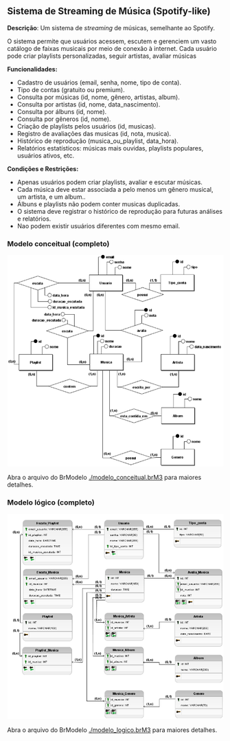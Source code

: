 ## Sistema de Streaming de Música (Spotify-like)

**Descrição**: Um sistema de *streaming* de músicas, semelhante ao Spotify. 

O sistema permite que usuários acessem, escutem e gerenciem um vasto catálogo de faixas musicais por meio de conexão à internet. Cada usuário pode criar playlists personalizadas, seguir artistas, avaliar músicas

**Funcionalidades:**

- Cadastro de usuários (email, senha, nome, tipo de conta).
- Tipo de contas (gratuito ou premium).
- Consulta por músicas (id, nome, gênero, artistas, album).
- Consulta por artistas (id, nome, data_nascimento).
- Consulta por álbuns (id, nome).
- Consulta por gêneros (id, nome).
- Criação de playlists pelos usuários (id, musicas).
- Registro de avaliações das musicas (id, nota, musica).
- Histórico de reprodução (musica_ou_playlist, data_hora).
- Relatórios estatísticos: músicas mais ouvidas, playlists populares, usuários ativos, etc.

**Condições e Restrições:**

- Apenas usuários podem criar playlists, avaliar e escutar músicas.
- Cada música deve estar associada a pelo menos um gênero musical, um artista, e um album..
- Álbuns e playlists não podem conter musicas duplicadas.
- O sistema deve registrar o histórico de reprodução para futuras análises e relatórios.
- Nao podem existir usuários diferentes com mesmo email.

### Modelo conceitual (completo)

![alt](img/modelo_conceitual.png)

Abra o arquivo do BrModelo [./modelo_conceitual.brM3](./modelo_conceitual.brM3) para maiores detalhes.

### Modelo lógico (completo)

![alt](img/modelo_logico.png)

Abra o arquivo do BrModelo [./modelo_logico.brM3](./modelo_logico.brM3) para maiores detalhes.
 